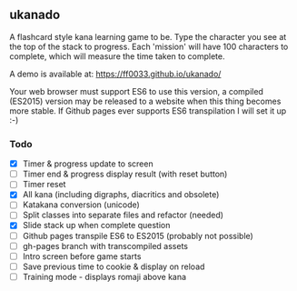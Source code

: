 ## ukanado

A flashcard style kana learning game to be. Type the character you see at the top of the stack to progress. Each 'mission' will have 100 characters to complete, which will measure the time taken to complete.

A demo is available at:
https://ff0033.github.io/ukanado/

Your web browser must support ES6 to use this version, a compiled (ES2015) version may be released to a website when this thing becomes more stable. If Github pages ever supports ES6 transpilation I will set it up :-)

### Todo
- [x] Timer & progress update to screen
- [ ] Timer end & progress display result (with reset button)
- [ ] Timer reset
- [x] All kana (including digraphs, diacritics and obsolete)
- [ ] Katakana conversion (unicode)
- [ ] Split classes into separate files and refactor (needed)
- [x] Slide stack up when complete question
- [ ] Github pages transpile ES6 to ES2015 (probably not possible)
- [ ] gh-pages branch with transcompiled assets
- [ ] Intro screen before game starts
- [ ] Save previous time to cookie & display on reload
- [ ] Training mode - displays romaji above kana